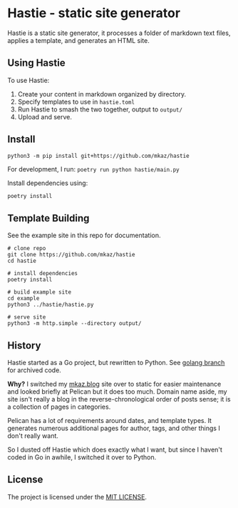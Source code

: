 
# Hastie - static site generator

Hastie is a static site generator, it processes a folder of markdown text files, applies a template, and generates an HTML site.


## Using Hastie

To use Hastie:

1. Create your content in markdown organized by directory.
2. Specify templates to use in `hastie.toml`
3. Run Hastie to smash the two together, output to `output/`
4. Upload and serve.


## Install

`python3 -m pip install git+https://github.com/mkaz/hastie`


For development, I run: `poetry run python hastie/main.py`

Install dependencies using:

```bash
poetry install
```


## Template Building

See the example site in this repo for documentation.

```
# clone repo
git clone https://github.com/mkaz/hastie
cd hastie

# install dependencies
poetry install

# build example site
cd example
python3 ../hastie/hastie.py

# serve site
python3 -m http.simple --directory output/
```


## History

Hastie started as a Go project, but rewritten to Python. See [golang branch](https://github.com/mkaz/hastie/tree/golang) for archived code.

**Why?** I switched my [mkaz.blog](https://mkaz.blog) site over to static for easier maintenance and looked briefly at Pelican but it does too much. Domain name aside, my site isn't really a blog in the reverse-chronological order of posts sense; it is a collection of pages in categories.

Pelican has a lot of requirements around dates, and template types. It generates numerous additional pages for author, tags, and other things I don't really want.

So I dusted off Hastie which does exactly what I want, but since I haven't coded in Go in awhile, I switched it over to Python.


## License

The project is licensed under the [MIT LICENSE](https://github.com/mkaz/hastie/blob/master/LICENSE).

